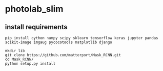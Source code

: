 # photolab_slim

## install requirements

    pip install cython numpy scipy sklearn tensorflow keras jupyter pandas scikit-image imgaug pycocotools matplotlib django

    mkdir lib
    git clone https://github.com/matterport/Mask_RCNN.git
    cd Mask_RCNN/
    python setup.py install

